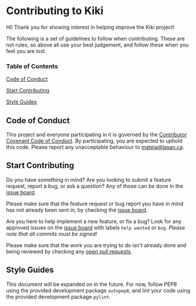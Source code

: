 # Contributing to Kiki

Hi! Thank you for showing interest in helping improve the Kiki project!

The following is a set of guidelines to follow when contributing. These are not rules, so above all use your best judgement, and follow these when you feel you are lost.

### Table of Contents

[Code of Conduct](#code-of-conduct)

[Start Contributing](#start-contributing)

[Style Guides](#style-guides)

## Code of Conduct

This project and everyone participating in it is governed by the [Contributor Covenant Code of Conduct](CODE_OF_CONDUCT.md). By participating, you are expected to uphold this code. Please report any unacceptable behaviour to [mateja@lasan.ca](mailto:mateja@lasan.ca).

## Start Contributing

Do you have something in mind? Are you looking to submit a feature request, report a bug, or ask a question? Any of those can be done in the [issue board](https://github.com/matootie/kiki/issues/new/choose).

Please make sure that the feature request or bug report you have in mind has not already been sent in, by checking the [issue board](https://github.com/matootie/kiki/issues).

Are you here to help implement a new feature, or fix a bug? Look for any approved issues on the [issue board](https://github.com/matootie/kiki/issues) with labels `help wanted` or `bug`. *Please note that all commits must be signed!*

Please make sure that the work you are trying to do isn't already done and being reviewed by checking any [open pull requests](https://github.com/matootie/kiki/pulls).

## Style Guides

This document will be expanded on in the future. For now, follow PEP8 using the provided development package `autopep8`, and lint your code using the provided development package `pylint`.

